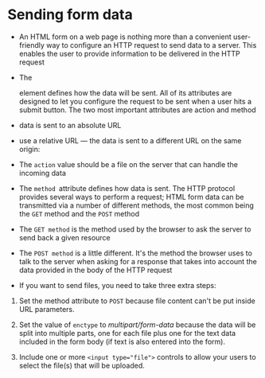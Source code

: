 # Sending form data

* An HTML form on a web page is nothing more than a convenient user-friendly way to configure an HTTP request to send data to a server. This enables the user to provide information to be delivered in the HTTP request

* The <form> element defines how the data will be sent. All of its attributes are designed to let you configure the request to be sent when a user hits a submit button. The two most important attributes are action and method

* data is sent to an absolute URL
> <form action="https://example.com">

* use a relative URL — the data is sent to a different URL on the same origin:
> <form action="/somewhere_else">


* The `action` value should be a file on the server that can handle the incoming data

* The `method `attribute defines how data is sent. The HTTP protocol provides several ways to perform a request; HTML form data can be transmitted via a number of different methods, the most common being the `GET` method and the `POST` method

* The `GET method` is the method used by the browser to ask the server to send back a given resource

* The `POST method` is a little different. It's the method the browser uses to talk to the server when asking for a response that takes into account the data provided in the body of the HTTP request


* If you want to send files, you need to take three extra steps:

1. Set the method attribute to `POST` because file content can't be put inside URL parameters.

2. Set the value of `enctype` to *multipart/form-data* because the data will be split into multiple parts, one for each file plus one for the text data included in the form body (if text is also entered into the form).

3. Include one or more `<input type="file">` controls to allow your users to select the file(s) that will be uploaded.